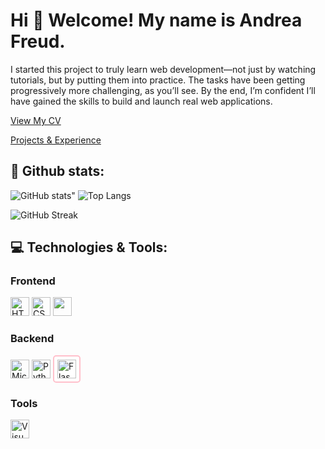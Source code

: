 #  Hi 👋 Welcome! My name is Andrea Freud.

I started this project to truly learn web development—not just by watching tutorials, but by putting them into practice.
The tasks have been getting progressively more challenging, as you’ll see. By the end, I’m confident I’ll have gained the skills to build and launch real web applications.

<p> <a href="https://github.com/Nagraggini/Nagraggini/blob/main/Andrea_Freud_CV.pdf"> View My CV </a></p>

<a href="https://nagraggini.github.io/Project-showcase/index.html"> Projects & Experience</a>

## 📜 Github stats:

![GitHub stats](https://github-readme-stats.vercel.app/api?username=Nagraggini&show_icons=true&theme=radical)"
![Top Langs](https://github-readme-stats.vercel.app/api/top-langs/?username=Nagraggini&layout=compact&theme=radical)

![GitHub Streak](https://github-readme-streak-stats.herokuapp.com/?user=Nagraggini&theme=dark&hide_border=true) 

<!--Profile visitors:-->
<!-- ![](https://komarev.com/ghpvc/?username=Nagraggini&color=blue)-->

## 💻 Technologies & Tools:
### Frontend
<div>
  <img src="https://cdn.jsdelivr.net/gh/devicons/devicon/icons/html5/html5-original.svg" alt="HTML5" height="30" />
  <img src="https://cdn.jsdelivr.net/gh/devicons/devicon/icons/css3/css3-original.svg" alt="CSS3" height="30" />
  <img src="https://cdn.jsdelivr.net/gh/devicons/devicon/icons/javascript/javascript-original.svg" height="30" />   
</div>

### Backend
<div>
  <img src="https://cdn.jsdelivr.net/gh/devicons/devicon/icons/microsoftsqlserver/microsoftsqlserver-original.svg" height="30" title="Microsoft SQL Server">
  <img src="https://cdn.jsdelivr.net/gh/devicons/devicon/icons/python/python-original.svg" height="30" title="Python"/>
  <img 
    src="https://cdn.jsdelivr.net/gh/devicons/devicon/icons/flask/flask-original.svg"
    alt="Flask"
    height="30"
    title="Flask"
    style="background-color: rgba(255, 255, 255, 1);
           padding: 5px;
           border-radius: 5px;
          border: 2px solid pink;"
  />
</div>

### Tools
<div>
  <img src="https://cdn.jsdelivr.net/gh/devicons/devicon/icons/vscode/vscode-original.svg" height="30" title="Visual Studio Code"/>
</div>



